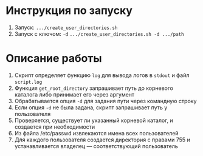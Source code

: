 # Инструкция по запуску
1. Запуск: `.../create_user_directories.sh`
2. Запуск с ключом: `-d` `.../create_user_directories.sh -d .../path`

# Описание работы
1. Скрипт определяет функцию `log` для вывода логов в `stdout` и файл `script.log`
2. Функция `get_root_directory` запрашивает путь до корневого каталога либо принимает его через аргумент
3. Обрабатывается опция `-d` для задания пути через командную строку
4. Если опция `-d` не была задана, скрипт запрашивает путь у пользователя
5. Проверяется, существует ли указанный корневой каталог, и создается при необходимости
6. Из файла /etc/passwd извлекаются имена всех пользователей
7. Для каждого пользователя создается директория с правами 755 и устанавливается владелец — соответствующий пользователь